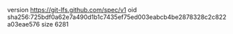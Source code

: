 version https://git-lfs.github.com/spec/v1
oid sha256:725bdf0a62e7a490d1b1c7435ef75ed003eabcb4be2878328c2c822a03eae576
size 6281
